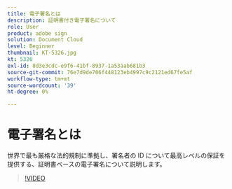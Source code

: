 ```yaml
---
title: 電子署名とは
description: 証明書付き電子署名について
role: User
product: adobe sign
solution: Document Cloud
level: Beginner
thumbnail: KT-5326.jpg
kt: 5326
exl-id: 8d3e3cdc-e9f6-41bf-8937-1a53aab681b3
source-git-commit: 76e7d9de706f448123eb4997c9c2121ed67fe5af
workflow-type: tm+mt
source-wordcount: '39'
ht-degree: 0%

---
```


# 電子署名とは

世界で最も厳格な法的規制に準拠し、署名者の ID について最高レベルの保証を提供する、証明書ベースの電子署名について説明します。

>[!VIDEO](https://video.tv.adobe.com/v/337130?hidetitle=true)
